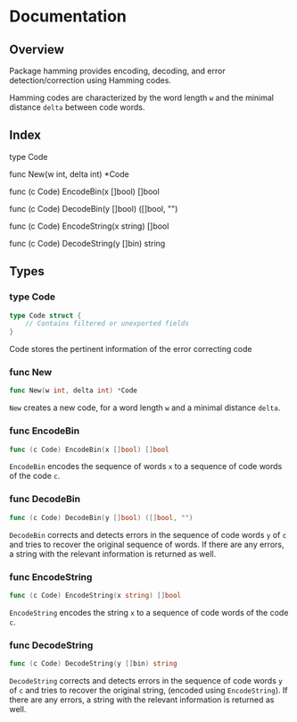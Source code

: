 # Documentation

## Overview

Package hamming provides encoding, decoding, and error detection/correction using Hamming codes.

Hamming codes are characterized by the word length `w` and the minimal distance `delta` between code words.

## Index
type Code

func New(w int, delta int) \*Code

func (c Code) EncodeBin(x []bool) []bool

func (c Code) DecodeBin(y []bool) ([]bool, "")

func (c Code) EncodeString(x string) []bool

func (c Code) DecodeString(y []bin) string 


## Types

### type Code

```go
type Code struct {
    // Contains filtered or unexported fields
}
```
Code stores the pertinent information of the error correcting code

### func New

```go
func New(w int, delta int) *Code
```
`New` creates a new code, for a word length `w` and a minimal distance `delta`.

### func EncodeBin

```go
func (c Code) EncodeBin(x []bool) []bool
```
`EncodeBin` encodes the sequence of words `x` to a sequence of code words of the code `c`.

### func DecodeBin
```go
func (c Code) DecodeBin(y []bool) ([]bool, "")
```
`DecodeBin` corrects and detects errors in the sequence of code words `y` of `c` and tries to recover the original sequence of words. If there are any errors, a string with the relevant information is returned as well.

### func EncodeString
```go
func (c Code) EncodeString(x string) []bool
```
`EncodeString` encodes the string `x` to a sequence of code words of the code `c`.

### func DecodeString
```go
func (c Code) DecodeString(y []bin) string 
```
`DecodeString` corrects and detects errors in the sequence of code words `y` of `c` and tries to recover the original string, (encoded using `EncodeString`). If there are any errors, a string with the relevant information is returned as well.
